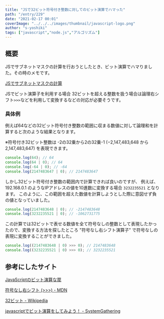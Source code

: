 ```yaml
---
title: "JSで32ビット符号付き整数に対してのビット演算でハマった"
path: "/entry/229"
date: "2021-02-17 00:01"
coverImage: "../../../images/thumbnail/javascript-logo.png"
author: "s-yoshiki"
tags: ["javascript","node.js","アルゴリズム"]
---
```


## 概要

JSでサブネットマスクの計算を行おうとしたとき、ビット演算でハマりました。その時のメモです。

[JSでサブネットマスクの計算](https://tech-blog.s-yoshiki.com/entry/225)

JSでビット演算子を利用する場合 32ビットを超える整数を扱う場合は論理右シフト`>>>`などを利用して変換するなどの対応が必要そうです。

### 具体例

例えば64などの32ビット符号付き整数の範囲に収まる数値に対して論理和を計算すると次のような結果となります。

※符号付き32ビット整数は -2の32乗から2の32乗-1 (−2,147,483,648 から 2,147,483,647) を表現できます。

```js
console.log(64); // 64
console.log(64 | 0); // 64
console.log(-64 | 0); // -64
console.log(2147483647 | 0); // 2147483647
```

しかし32ビット符号付き整数の範囲内で計算できれば良いのですが、
例えば、192.168.0.1 のようなIPアドレスの値を10進数に変換する場合 `3232235521` となります。
このように、この範囲を超えた数値を計算しようとした際に意図せず負の値となっていました。

```js
console.log(2147483648 | 0); // -2147483648
console.log(3232235521 | 0); // -1062731775
```

この計算では32ビットで表せる数値を全て符号なしの整数として表現したかったので、変換する方法を探したところ "符号なし右シフト演算子" で符号なしの表現に変換することができました。

```js
console.log((2147483648 | 0) >>> 0); // 2147483648
console.log((3232235521 | 0) >>> 0); // 3232235521
```

## 参考にしたサイト

[JavaScriptのビット演算な罠](http://katwat.s1005.xrea.com/wp/5164)

[符号なし右シフト (>>>) - MDN](https://developer.mozilla.org/ja/docs/Web/JavaScript/Reference/Operators/Unsigned_right_shift)

[32ビット - Wikipedia](https://ja.wikipedia.org/wiki/32%E3%83%93%E3%83%83%E3%83%88)

[javascriptでビット演算をしてみよう！ - SystemGathering](http://sys.sysgathe.com/2010/02/javascriptbit.html)
